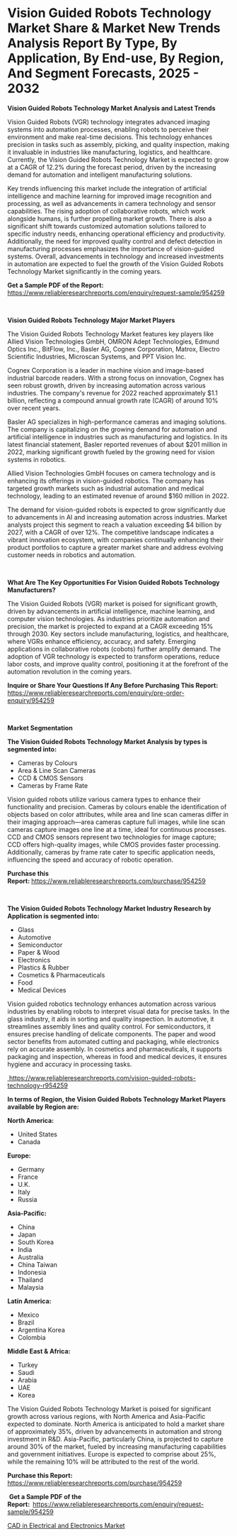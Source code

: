 <p><h1>Vision Guided Robots Technology Market Share & Market New Trends Analysis Report By Type, By Application, By End-use, By Region, And Segment Forecasts, 2025 - 2032</h1></p><p><strong>Vision Guided Robots Technology Market Analysis and Latest Trends</strong></p>
<p><p>Vision Guided Robots (VGR) technology integrates advanced imaging systems into automation processes, enabling robots to perceive their environment and make real-time decisions. This technology enhances precision in tasks such as assembly, picking, and quality inspection, making it invaluable in industries like manufacturing, logistics, and healthcare. Currently, the Vision Guided Robots Technology Market is expected to grow at a CAGR of 12.2% during the forecast period, driven by the increasing demand for automation and intelligent manufacturing solutions.</p><p>Key trends influencing this market include the integration of artificial intelligence and machine learning for improved image recognition and processing, as well as advancements in camera technology and sensor capabilities. The rising adoption of collaborative robots, which work alongside humans, is further propelling market growth. There is also a significant shift towards customized automation solutions tailored to specific industry needs, enhancing operational efficiency and productivity. Additionally, the need for improved quality control and defect detection in manufacturing processes emphasizes the importance of vision-guided systems. Overall, advancements in technology and increased investments in automation are expected to fuel the growth of the Vision Guided Robots Technology Market significantly in the coming years.</p></p>
<p><strong>Get a Sample PDF of the Report:&nbsp;</strong> <a href="https://www.reliableresearchreports.com/enquiry/request-sample/954259?utm_campaign=3319&utm_medium=2&utm_source=Github&utm_content=ia&utm_term=07032025&utm_id=vision-guided-robots-technology">https://www.reliableresearchreports.com/enquiry/request-sample/954259</a></p>
<p>&nbsp;</p>
<p><strong>Vision Guided Robots Technology Major Market Players</strong></p>
<p><p>The Vision Guided Robots Technology Market features key players like Allied Vision Technologies GmbH, OMRON Adept Technologies, Edmund Optics Inc., BitFlow, Inc., Basler AG, Cognex Corporation, Matrox, Electro Scientific Industries, Microscan Systems, and PPT Vision Inc. </p><p>Cognex Corporation is a leader in machine vision and image-based industrial barcode readers. With a strong focus on innovation, Cognex has seen robust growth, driven by increasing automation across various industries. The company's revenue for 2022 reached approximately $1.1 billion, reflecting a compound annual growth rate (CAGR) of around 10% over recent years. </p><p>Basler AG specializes in high-performance cameras and imaging solutions. The company is capitalizing on the growing demand for automation and artificial intelligence in industries such as manufacturing and logistics. In its latest financial statement, Basler reported revenues of about $201 million in 2022, marking significant growth fueled by the growing need for vision systems in robotics.</p><p>Allied Vision Technologies GmbH focuses on camera technology and is enhancing its offerings in vision-guided robotics. The company has targeted growth markets such as industrial automation and medical technology, leading to an estimated revenue of around $160 million in 2022. </p><p>The demand for vision-guided robots is expected to grow significantly due to advancements in AI and increasing automation across industries. Market analysts project this segment to reach a valuation exceeding $4 billion by 2027, with a CAGR of over 12%. The competitive landscape indicates a vibrant innovation ecosystem, with companies continually enhancing their product portfolios to capture a greater market share and address evolving customer needs in robotics and automation.</p></p>
<p>&nbsp;</p>
<p><strong>What Are The Key Opportunities For Vision Guided Robots Technology Manufacturers?</strong></p>
<p><p>The Vision Guided Robots (VGR) market is poised for significant growth, driven by advancements in artificial intelligence, machine learning, and computer vision technologies. As industries prioritize automation and precision, the market is projected to expand at a CAGR exceeding 15% through 2030. Key sectors include manufacturing, logistics, and healthcare, where VGRs enhance efficiency, accuracy, and safety. Emerging applications in collaborative robots (cobots) further amplify demand. The adoption of VGR technology is expected to transform operations, reduce labor costs, and improve quality control, positioning it at the forefront of the automation revolution in the coming years.</p></p>
<p><strong>Inquire or Share Your Questions If Any Before Purchasing This Report:</strong> <a href="https://www.reliableresearchreports.com/enquiry/pre-order-enquiry/954259?utm_campaign=3319&utm_medium=2&utm_source=Github&utm_content=ia&utm_term=07032025&utm_id=vision-guided-robots-technology">https://www.reliableresearchreports.com/enquiry/pre-order-enquiry/954259</a></p>
<p>&nbsp;</p>
<p><strong>Market Segmentation</strong></p>
<p><strong>The Vision Guided Robots Technology Market Analysis by types is segmented into:</strong></p>
<p><ul><li>Cameras by Colours</li><li>Area & Line Scan Cameras</li><li>CCD & CMOS Sensors</li><li>Cameras by Frame Rate</li></ul></p>
<p><p>Vision guided robots utilize various camera types to enhance their functionality and precision. Cameras by colours enable the identification of objects based on color attributes, while area and line scan cameras differ in their imaging approach—area cameras capture full images, while line scan cameras capture images one line at a time, ideal for continuous processes. CCD and CMOS sensors represent two technologies for image capture; CCD offers high-quality images, while CMOS provides faster processing. Additionally, cameras by frame rate cater to specific application needs, influencing the speed and accuracy of robotic operation.</p></p>
<p><strong>Purchase this Report:&nbsp;</strong><a href="https://www.reliableresearchreports.com/purchase/954259?utm_campaign=3319&utm_medium=2&utm_source=Github&utm_content=ia&utm_term=07032025&utm_id=vision-guided-robots-technology">https://www.reliableresearchreports.com/purchase/954259</a></p>
<p>&nbsp;</p>
<p><strong>The Vision Guided Robots Technology Market Industry Research by Application is segmented into:</strong></p>
<p><ul><li>Glass</li><li>Automotive</li><li>Semiconductor</li><li>Paper & Wood</li><li>Electronics</li><li>Plastics & Rubber</li><li>Cosmetics & Pharmaceuticals</li><li>Food</li><li>Medical Devices</li></ul></p>
<p><p>Vision guided robotics technology enhances automation across various industries by enabling robots to interpret visual data for precise tasks. In the glass industry, it aids in sorting and quality inspection. In automotive, it streamlines assembly lines and quality control. For semiconductors, it ensures precise handling of delicate components. The paper and wood sector benefits from automated cutting and packaging, while electronics rely on accurate assembly. In cosmetics and pharmaceuticals, it supports packaging and inspection, whereas in food and medical devices, it ensures hygiene and accuracy in processing tasks.</p></p>
<p><a href="https://www.reliableresearchreports.com/vision-guided-robots-technology-r954259?utm_campaign=3319&utm_medium=2&utm_source=Github&utm_content=ia&utm_term=07032025&utm_id=vision-guided-robots-technology">&nbsp;https://www.reliableresearchreports.com/vision-guided-robots-technology-r954259</a></p>
<p><strong>In terms of Region, the Vision Guided Robots Technology Market Players available by Region are:</strong></p>
<p>
    <p> <strong> North America: </strong>
        <ul>
            <li>United States</li>
            <li>Canada</li>
        </ul>
        </p> 
    <p> <strong> Europe: </strong>
        <ul>
            <li>Germany</li>
            <li>France</li>
            <li>U.K.</li>
            <li>Italy</li>
            <li>Russia</li>
        </ul>
        </p> 
    <p> <strong> Asia-Pacific: </strong>
        <ul>
            <li>China</li>
            <li>Japan</li>
            <li>South Korea</li>
            <li>India</li>
            <li>Australia</li>
            <li>China Taiwan</li>
            <li>Indonesia</li>
            <li>Thailand</li>
            <li>Malaysia</li>
        </ul>
        </p> 
    <p> <strong> Latin America: </strong>
        <ul>
            <li>Mexico</li>
            <li>Brazil</li>
            <li>Argentina Korea</li>
            <li>Colombia</li>
        </ul>
        </p> 
    <p> <strong> Middle East & Africa: </strong>
        <ul>
            <li>Turkey</li>
            <li>Saudi</li>
            <li>Arabia</li>
            <li>UAE</li>
            <li>Korea</li>
        </ul>
    </p>
    </p>
<p><p>The Vision Guided Robots Technology Market is poised for significant growth across various regions, with North America and Asia-Pacific expected to dominate. North America is anticipated to hold a market share of approximately 35%, driven by advancements in automation and strong investment in R&D. Asia-Pacific, particularly China, is projected to capture around 30% of the market, fueled by increasing manufacturing capabilities and government initiatives. Europe is expected to comprise about 25%, while the remaining 10% will be attributed to the rest of the world.</p></p>
<p><strong>Purchase this Report: </strong><a href="https://www.reliableresearchreports.com/purchase/954259?utm_campaign=3319&utm_medium=2&utm_source=Github&utm_content=ia&utm_term=07032025&utm_id=vision-guided-robots-technology">https://www.reliableresearchreports.com/purchase/954259</a></p>
<p>&nbsp;<strong>Get a Sample PDF of the Report:&nbsp;&nbsp;</strong><a href="https://www.reliableresearchreports.com/enquiry/request-sample/954259?utm_campaign=3319&utm_medium=2&utm_source=Github&utm_content=ia&utm_term=07032025&utm_id=vision-guided-robots-technology">https://www.reliableresearchreports.com/enquiry/request-sample/954259</a></p>
<p><strong></strong></p>
<p><p><a href="https://github.com/tanckfelli84/Market-Research-Report-List-1/blob/main/cad-in-electrical-and-electronics-market.md?utm_campaign=3319&utm_medium=2&utm_source=Github&utm_content=ia&utm_term=07032025&utm_id=vision-guided-robots-technology">CAD in Electrical and Electronics Market</a></p></p>